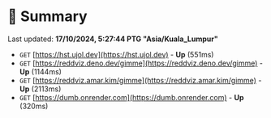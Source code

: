 # 📖 Summary
Last updated: **17/10/2024, 5:27:44 PTG "Asia/Kuala_Lumpur"**

- `GET` [https://hst.ujol.dev](https://hst.ujol.dev) - **Up** (551ms)
- `GET` [https://reddviz.deno.dev/gimme](https://reddviz.deno.dev/gimme) - **Up** (1144ms)
- `GET` [https://reddviz.amar.kim/gimme](https://reddviz.amar.kim/gimme) - **Up** (2113ms)
- `GET` [https://dumb.onrender.com](https://dumb.onrender.com) - **Up** (320ms)
